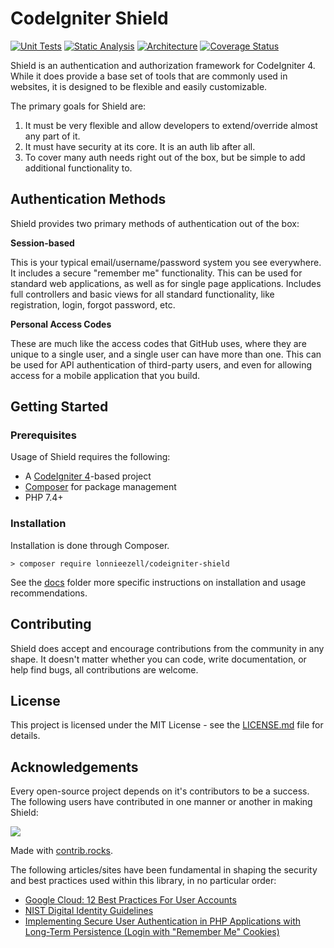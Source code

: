 # CodeIgniter Shield

[![Unit Tests](https://github.com/lonnieezell/codigniter-shield/workflows/PHPUnit/badge.svg)](https://github.com/lonnieezell/codigniter-shield/actions/workflows/test.yml)
[![Static Analysis](https://github.com/lonnieezell/codigniter-shield/workflows/PHPStan/badge.svg)](https://github.com/lonnieezell/codigniter-shield/actions/workflows/analyze.yml)
[![Architecture](https://github.com/lonnieezell/codigniter-shield/workflows/Deptrac/badge.svg)](https://github.com/lonnieezell/codigniter-shield/actions/workflows/inspect.yml)
[![Coverage Status](https://coveralls.io/repos/github/lonnieezell/codeigniter-shield/badge.svg?branch=develop)](https://coveralls.io/github/lonnieezell/codeigniter-shield?branch=develop)

Shield is an authentication and authorization framework for CodeIgniter 4. While it does provide a base set of tools
that are commonly used in websites, it is designed to be flexible and easily customizable.  

The primary goals for Shield are: 
1. It must be very flexible and allow developers to extend/override almost any part of it.
2. It must have security at its core. It is an auth lib after all.
3. To cover many auth needs right out of the box, but be simple to add additional functionality to.

## Authentication Methods

Shield provides two primary methods of authentication out of the box: 

**Session-based** 

This is your typical email/username/password system you see everywhere. It includes a secure "remember me" functionality.
This can be used for standard web applications, as well as for single page applications. Includes full controllers and 
basic views for all standard functionality, like registration, login, forgot password, etc.

**Personal Access Codes** 

These are much like the access codes that GitHub uses, where they are unique to a single user, and a single user
can have more than one. This can be used for API authentication of third-party users, and even for allowing 
access for a mobile application that you build. 

## Getting Started

### Prerequisites

Usage of Shield requires the following:

- A [CodeIgniter 4](https://github.com/codeigniter4/CodeIgniter4/)-based project
- [Composer](https://getcomposer.org/) for package management
- PHP 7.4+

### Installation

Installation is done through Composer.

    > composer require lonnieezell/codeigniter-shield

See the [docs](docs) folder more specific instructions on installation and usage recommendations.

## Contributing

Shield does accept and encourage contributions from the community in any shape. It doesn't matter 
whether you can code, write documentation, or help find bugs, all contributions are welcome.

## License

This project is licensed under the MIT License - see the [LICENSE.md](LICENSE.md) file for details.

## Acknowledgements

Every open-source project depends on it's contributors to be a success. The following users have 
contributed in one manner or another in making Shield: 

<a href="https://github.com/lonnieezell/codeigniter-shield/graphs/contributors">
  <img src="https://contrib.rocks/image?repo=lonnieezell/codeigniter-shield" />
</a>

Made with [contrib.rocks](https://contrib.rocks).

The following articles/sites have been fundamental in shaping the security and best practices used
within this library, in no particular order: 

- [Google Cloud: 12 Best Practices For User Accounts](https://cloud.google.com/blog/products/gcp/12-best-practices-for-user-account)
- [NIST Digital Identity Guidelines](https://pages.nist.gov/800-63-3/sp800-63b.html)
- [Implementing Secure User Authentication in PHP Applications with Long-Term Persistence (Login with "Remember Me" Cookies) ](https://paragonie.com/blog/2015/04/secure-authentication-php-with-long-term-persistence)
